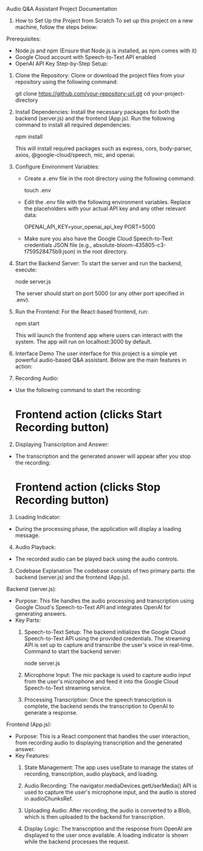 Audio Q&A Assistant Project Documentation
1. How to Set Up the Project from Scratch
To set up this project on a new machine, follow the steps below:

Prerequisites:
- Node.js and npm (Ensure that Node.js is installed, as npm comes with it)
- Google Cloud account with Speech-to-Text API enabled
- OpenAI API Key
Step-by-Step Setup:
1. Clone the Repository:
   Clone or download the project files from your repository using the following command:

   git clone https://github.com/your-repository-url.git
   cd your-project-directory

2. Install Dependencies:
   Install the necessary packages for both the backend (server.js) and the frontend (App.js). Run the following command to install all required dependencies:

   npm install

   This will install required packages such as express, cors, body-parser, axios, @google-cloud/speech, mic, and openai.

3. Configure Environment Variables:
   - Create a .env file in the root directory using the following command:

     touch .env

   - Edit the .env file with the following environment variables. Replace the placeholders with your actual API key and any other relevant data:

     OPENAI_API_KEY=your_openai_api_key
     PORT=5000

   - Make sure you also have the Google Cloud Speech-to-Text credentials JSON file (e.g., absolute-bloom-435805-c3-f759528475b9.json) in the root directory.

4. Start the Backend Server:
   To start the server and run the backend, execute:

   node server.js

   The server should start on port 5000 (or any other port specified in .env).

5. Run the Frontend:
   For the React-based frontend, run:

   npm start

   This will launch the frontend app where users can interact with the system. The app will run on localhost:3000 by default.
2. Interface Demo
The user interface for this project is a simple yet powerful audio-based Q&A assistant. Below are the main features in action:

1. Recording Audio:
- Use the following command to start the recording:

  # Frontend action (clicks Start Recording button)

2. Displaying Transcription and Answer:
- The transcription and the generated answer will appear after you stop the recording:

  # Frontend action (clicks Stop Recording button)

3. Loading Indicator:
- During the processing phase, the application will display a loading message.

4. Audio Playback:
- The recorded audio can be played back using the audio controls.
3. Codebase Explanation
The codebase consists of two primary parts: the backend (server.js) and the frontend (App.js).

Backend (server.js):
- Purpose: This file handles the audio processing and transcription using Google Cloud's Speech-to-Text API and integrates OpenAI for generating answers.
- Key Parts:
  1. Speech-to-Text Setup:
     The backend initializes the Google Cloud Speech-to-Text API using the provided credentials. The streaming API is set up to capture and transcribe the user's voice in real-time.
     Command to start the backend server:

     node server.js

  2. Microphone Input:
     The mic package is used to capture audio input from the user's microphone and feed it into the Google Cloud Speech-to-Text streaming service.

  3. Processing Transcription:
     Once the speech transcription is complete, the backend sends the transcription to OpenAI to generate a response.

Frontend (App.js):
- Purpose: This is a React component that handles the user interaction, from recording audio to displaying transcription and the generated answer.
- Key Features:
  1. State Management:
     The app uses useState to manage the states of recording, transcription, audio playback, and loading.

  2. Audio Recording:
     The navigator.mediaDevices.getUserMedia() API is used to capture the user's microphone input, and the audio is stored in audioChunksRef.

  3. Uploading Audio:
     After recording, the audio is converted to a Blob, which is then uploaded to the backend for transcription.

  4. Display Logic:
     The transcription and the response from OpenAI are displayed to the user once available. A loading indicator is shown while the backend processes the request.
